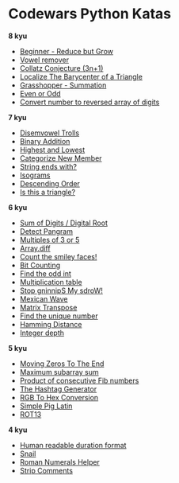 # Codewars Python Katas

**8 kyu**
  - [Beginner - Reduce but Grow](https://www.codewars.com/kata/57f780909f7e8e3183000078)
  - [Vowel remover](https://www.codewars.com/kata/5547929140907378f9000039)
  - [Collatz Conjecture (3n+1)](https://www.codewars.com/kata/577a6e90d48e51c55e000217)
  - [Localize The Barycenter of a Triangle](https://www.codewars.com/kata/5601c5f6ba804403c7000004)
  - [Grasshopper - Summation](https://www.codewars.com/kata/55d24f55d7dd296eb9000030)
  - [Even or Odd](https://www.codewars.com/kata/53da3dbb4a5168369a0000fe)
  - [Convert number to reversed array of digits](https://www.codewars.com/kata/5583090cbe83f4fd8c000051)

**7 kyu**

  - [Disemvowel Trolls](https://www.codewars.com/kata/52fba66badcd10859f00097e)
  - [Binary Addition](https://www.codewars.com/kata/551f37452ff852b7bd000139)
  - [Highest and Lowest](https://www.codewars.com/kata/554b4ac871d6813a03000035)
  - [Categorize New Member](https://www.codewars.com/kata/5502c9e7b3216ec63c0001aa)
  - [String ends with?](https://www.codewars.com/kata/51f2d1cafc9c0f745c00037d)
  - [Isograms](https://www.codewars.com/kata/54ba84be607a92aa900000f1)
  - [Descending Order](https://www.codewars.com/kata/5467e4d82edf8bbf40000155)
  - [Is this a triangle?](https://www.codewars.com/kata/56606694ec01347ce800001b)
  
**6 kyu**

  - [Sum of Digits / Digital Root](https://www.codewars.com/kata/541c8630095125aba6000c00)
  - [Detect Pangram](https://www.codewars.com/kata/545cedaa9943f7fe7b000048)
  - [Multiples of 3 or 5](https://www.codewars.com/kata/514b92a657cdc65150000006)
  - [Array.diff](https://www.codewars.com/kata/523f5d21c841566fde000009)
  - [Count the smiley faces!](https://www.codewars.com/kata/583203e6eb35d7980400002a)
  - [Bit Counting](https://www.codewars.com/kata/526571aae218b8ee490006f4)
  - [Find the odd int](https://www.codewars.com/kata/54da5a58ea159efa38000836)
  - [Multiplication table](https://www.codewars.com/kata/534d2f5b5371ecf8d2000a08)
  - [Stop gninnipS My sdroW!](https://www.codewars.com/kata/5264d2b162488dc400000001)
  - [Mexican Wave](https://www.codewars.com/kata/58f5c63f1e26ecda7e000029)
  - [Matrix Transpose](https://www.codewars.com/kata/52fba2a9adcd10b34300094c)
  - [Find the unique number](https://www.codewars.com/kata/585d7d5adb20cf33cb000235)
  - [Hamming Distance](https://www.codewars.com/kata/5410c0e6a0e736cf5b000e69)
  - [Integer depth](https://www.codewars.com/kata/59b401e24f98a813f9000026)
  
**5 kyu**

  - [Moving Zeros To The End](https://www.codewars.com/kata/52597aa56021e91c93000cb0)
  - [Maximum subarray sum](https://www.codewars.com/kata/54521e9ec8e60bc4de000d6c)
  - [Product of consecutive Fib numbers](https://www.codewars.com/kata/5541f58a944b85ce6d00006a)
  - [The Hashtag Generator](https://www.codewars.com/kata/52449b062fb80683ec000024)
  - [RGB To Hex Conversion](https://www.codewars.com/kata/513e08acc600c94f01000001)
  - [Simple Pig Latin](https://www.codewars.com/kata/520b9d2ad5c005041100000f)
  - [ROT13](https://www.codewars.com/kata/52223df9e8f98c7aa7000062)
  
  **4 kyu**
  
  - [Human readable duration format](https://www.codewars.com/kata/52742f58faf5485cae000b9a)
  - [Snail](https://www.codewars.com/kata/521c2db8ddc89b9b7a0000c1)
  - [Roman Numerals Helper](https://www.codewars.com/kata/51b66044bce5799a7f000003)
  - [Strip Comments](https://www.codewars.com/kata/51c8e37cee245da6b40000bd)
    
